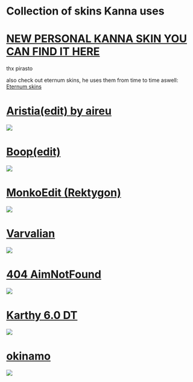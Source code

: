 # Collection of skins Kanna uses


# [NEW PERSONAL KANNA SKIN YOU CAN FIND IT HERE](https://www.reddit.com/r/OsuSkins/comments/myd2gc/neferpitou_includes_lite_and_nonweeb_versions/)
thx pirasto



also check out eternum skins, he uses them from time to time aswell: [Eternum skins](https://gist.github.com/Redo7/e54fcf189c1c1aa2c8c7ee5341711312)

# [Aristia(edit) by aireu](https://iwa.s-ul.eu/pcJjl0jc) 
![](https://osu.ppy.sh/ss/16368353/3702)

# [Boop(edit)](https://cdn.discordapp.com/attachments/739914857381626040/821103723266703360/test.osk)
![](https://osu.ppy.sh/ss/16368444/4734)

# [MonkoEdit (Rektygon)](https://skins.osuck.net/index.php?newsid=2011)
![](https://osu.ppy.sh/ss/16368451/3ce7)

# [Varvalian](https://docs.google.com/spreadsheets/d/1fU2nXqjcPYrF-kY_SqaQIbuUqeWqkSnhRfpRJdaPhEM/edit#gid=0)
![](https://osu.ppy.sh/ss/16368461/a2f1)

# [404 AimNotFound](https://mega.nz/folder/dIc0waiQ#miYqUARVD2o7RobI9VXJKg)
![](https://cdn.discordapp.com/attachments/619877453292240929/823598076655566888/screenshot271.jpg)

# [Karthy 6.0 DT](https://mega.nz/#!NMsgTa7Z!Y9BMVOeTmr6pEHLxVnvcrafM3snENw0mcZDC5dY_2-4)
![](https://osu.ppy.sh/ss/16368478/7e2a)

# [okinamo](https://mega.nz/#!hvp1DSyI!BsXz4MNVvbw9hN9hfKMAAct1N2fbl7dvkGVJ2y9NU6w)
![](https://osu.ppy.sh/ss/16368501/20b8)
